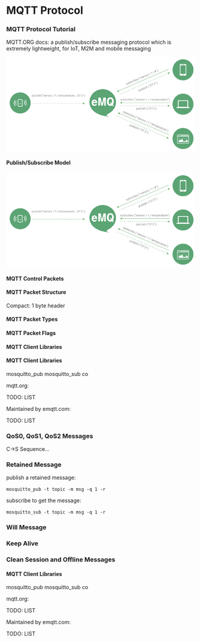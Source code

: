 # MQTT Protocol

### MQTT Protocol Tutorial

MQTT.ORG docs: a publish/subscribe messaging protocol which is extremely lightweight, for IoT, M2M and mobile messaging

![image](./_static/images/pubsub_concept.png)

#### Publish/Subscribe Model

![image](./_static/images/pubsub_concept.png)

#### MQTT Control Packets

#### MQTT Packet Structure

Compact: 1 byte header

#### MQTT Packet Types

#### MQTT Packet Flags

#### MQTT Client Libraries

#### MQTT Client Libraries

mosquitto_pub mosquitto_sub co

mqtt.org:

TODO: LIST

Maintained by emqtt.com:

TODO: LIST

### QoS0, QoS1, QoS2 Messages

C->S Sequence...

### Retained Message

publish a retained message:

    mosquitto_pub -t topic -m msg -q 1 -r

subscribe to get the message:

    mosquitto_sub -t topic -m msg -q 1 -r

### Will Message

### Keep Alive

### Clean Session and Offline Messages

#### MQTT Client Libraries

mosquitto_pub mosquitto_sub co

mqtt.org:

TODO: LIST

Maintained by emqtt.com:

TODO: LIST

